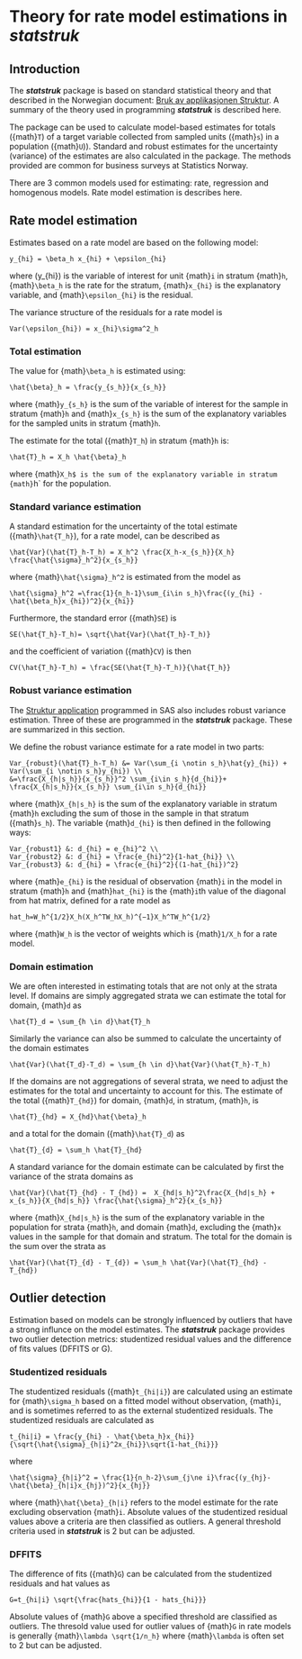 # Theory for rate model estimations in **_statstruk_**

## Introduction
The **_statstruk_** package is based on standard statistical theory and that described in the Norwegian document: [Bruk av applikasjonen Struktur](https://www.ssb.no/a/publikasjoner/pdf/notat_200730/notat_200730.pdf). A summary of the theory used in programming **_statstruk_** is described here.

The package can be used to calculate model-based estimates for totals ({math}`T`) of a target variable collected from sampled units ({math}`s`) in a population ({math}`U`)). Standard and robust estimates for the uncertainty (variance) of the estimates are also calculated in the package. The methods provided are common for business surveys at Statistics Norway.

There are 3 common models used for estimating: rate, regression and homogenous models. Rate model estimation is describes here.

## Rate model estimation
Estimates based on a rate model are based on the following model:

```{math}
y_{hi} = \beta_h x_{hi} + \epsilon_{hi}
```

where \(y_{hi}) is the variable of interest for unit {math}`i` in stratum {math}`h`, {math}`\beta_h` is the rate for the stratum, {math}`x_{hi}` is the explanatory variable, and {math}`\epsilon_{hi}` is the residual.

The variance structure of the residuals for a rate model is

```{math}
Var(\epsilon_{hi}) = x_{hi}\sigma^2_h
```

### Total estimation
The value for {math}`\beta_h` is estimated using:

```{math}
\hat{\beta}_h = \frac{y_{s_h}}{x_{s_h}}
```

where {math}`y_{s_h}` is the sum of the variable of interest for the sample in stratum {math}`h` and {math}`x_{s_h}` is the sum of the explanatory variables for the sampled units in stratum {math}`h`.

The estimate for the total ({math}`T_h`) in stratum {math}`h` is:

```{math}
\hat{T}_h = X_h \hat{\beta}_h
```

where {math}`X_h$ is the sum of the explanatory variable in stratum {math}`h` for the population.


### Standard variance estimation
A standard estimation for the uncertainty of the total estimate ({math}`\hat{T_h}`), for a rate model, can be described as

```{math}
\hat{Var}(\hat{T}_h-T_h) = X_h^2 \frac{X_h-x_{s_h}}{X_h} \frac{\hat{\sigma}_h^2}{x_{s_h}}
```

where {math}`\hat{\sigma}_h^2` is estimated from the model as

```{math}
\hat{\sigma}_h^2 =\frac{1}{n_h-1}\sum_{i\in s_h}\frac{(y_{hi} - \hat{\beta_h}x_{hi})^2}{x_{hi}}
```

Furthermore, the standard error ({math}`SE`) is

```{math}
SE(\hat{T_h}-T_h)= \sqrt{\hat{Var}(\hat{T_h}-T_h)}
```

and the coefficient of variation ({math}`CV`) is then

```{math}
CV(\hat{T_h}-T_h) = \frac{SE(\hat{T_h}-T_h)}{\hat{T_h}}
```

### Robust variance estimation
The [Struktur application](https://www.ssb.no/a/publikasjoner/pdf/notat_200730/notat_200730.pdf) programmed in SAS also includes  robust variance estimation. Three of these are programmed in the **_statstruk_** package. These are summarized in this section.

We define the robust variance estimate for a rate model in two parts:

```{math}
Var_{robust}(\hat{T}_h-T_h) &= Var(\sum_{i \notin s_h}\hat{y}_{hi}) + Var(\sum_{i \notin s_h}y_{hi}) \\
&=\frac{X_{h|s_h}}{x_{s_h}}^2 \sum_{i\in s_h}{d_{hi}}+ \frac{X_{h|s_h}}{x_{s_h}} \sum_{i\in s_h}{d_{hi}}
```


where {math}`X_{h|s_h}` is the sum of the explanatory variable in stratum {math}`h` excluding the sum of those in the sample in that stratum ({math}`s_h`). The variable {math}`d_{hi}` is then defined in the following ways:

```{math}
Var_{robust1} &: d_{hi} = e_{hi}^2 \\
Var_{robust2} &: d_{hi} = \frac{e_{hi}^2}{1-hat_{hi}} \\
Var_{robust3} &: d_{hi} = \frac{e_{hi}^2}{(1-hat_{hi})^2}
```


where {math}`e_{hi}` is the residual of observation {math}`i` in the model in stratum {math}`h` and {math}`hat_{hi}` is the {math}`i`th value of the diagonal from hat matrix, defined for a rate model as

```{math}
hat_h=W_h^{1/2}X_h(X_h^TW_hX_h)^{−1}X_h^TW_h^{1/2}
```

where {math}`W_h` is the vector of weights which is {math}`1/X_h` for a rate model.



### Domain estimation
We are often interested in estimating totals that are not only at the strata level. If domains are simply aggregated strata we can estimate the total for domain, {math}`d` as

```{math}
\hat{T}_d = \sum_{h \in d}\hat{T}_h
```

Similarly the variance can also be summed to calculate the uncertainty of the domain estimates

```{math}
\hat{Var}(\hat{T_d}-T_d) = \sum_{h \in d}\hat{Var}(\hat{T_h}-T_h)
```

If the domains are not aggregations of several strata, we need to adjust the estimates for the total and uncertainty to account for this. The estimate of the total ({math}`T_{hd}`) for domain, {math}`d`, in stratum, {math}`h`, is

```{math}
\hat{T}_{hd} = X_{hd}\hat{\beta}_h
```

and a total for the domain ({math}`\hat{T}_d`) as

```{math}
\hat{T}_{d} = \sum_h \hat{T}_{hd}
```

A standard variance for the domain estimate can be calculated by first the variance of the strata domains as

```{math}
\hat{Var}(\hat{T}_{hd} - T_{hd}) =  X_{hd|s_h}^2\frac{X_{hd|s_h} + x_{s_h}}{X_{hd|s_h}} \frac{\hat{\sigma}_h^2}{x_{s_h}}
```

where {math}`X_{hd|s_h}` is the sum of the explanatory variable in the population for strata {math}`h`, and domain {math}`d`, excluding the {math}`x` values in the sample for that domain and stratum. The total for the domain is the sum over the strata as

```{math}
\hat{Var}(\hat{T}_{d} - T_{d}) = \sum_h \hat{Var}(\hat{T}_{hd} - T_{hd})
```

## Outlier detection
Estimation based on models can be strongly influenced by outliers that have a strong influnce on the model estimates. The **_statstruk_** package provides two outlier detection metrics: studentized residual values and the difference of fits values (DFFITS or G).

### Studentized residuals
The studentized residuals ({math}`t_{hi|i}`) are calculated using an estimate for {math}`\sigma_h` based on a fitted model without observation, {math}`i`, and is sometimes referred to as the external studentized residuals. The studentized residuals are calculated as

```{math}
t_{hi|i} = \frac{y_{hi} - \hat{\beta_h}x_{hi}}{\sqrt{\hat{\sigma}_{h|i}^2x_{hi}}\sqrt{1-hat_{hi}}}
```
where

```{math}
\hat{\sigma}_{h|i}^2 = \frac{1}{n_h-2}\sum_{j\ne i}\frac{(y_{hj}-\hat{\beta}_{h|i}x_{hj})^2}{x_{hj}}
```

where {math}`\hat{\beta}_{h|i}` refers to the model estimate for the rate excluding observation {math}`i`.
Absolute values of the studentized residual values above a criteria are then classified as outliers. A general threshold criteria used in **_statstruk_** is  2 but can be adjusted.

### DFFITS
The difference of fits ({math}`G`) can be calculated from the studentized residuals and hat values as

```{math}
G=t_{hi|i} \sqrt{\frac{hats_{hi}}{1 - hats_{hi}}}
```
Absolute values of {math}`G` above a specified threshold are classified as outliers. The thresold value used for outlier values of {math}`G` in rate models is generally {math}`\lambda \sqrt{1/n_h}` where {math}`\lambda` is often set to 2 but can be adjusted.
